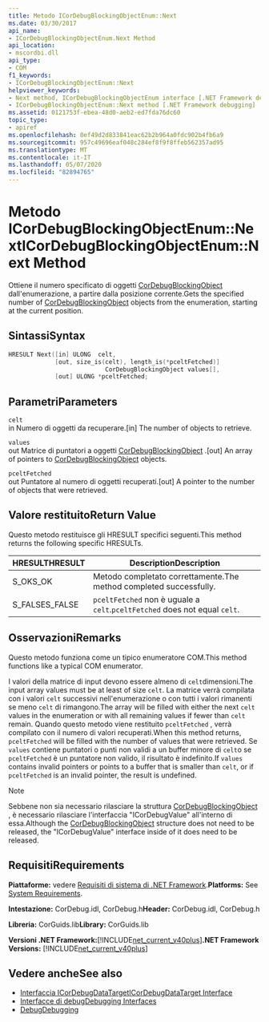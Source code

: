 ```yaml
---
title: Metodo ICorDebugBlockingObjectEnum::Next
ms.date: 03/30/2017
api_name:
- ICorDebugBlockingObjectEnum.Next Method
api_location:
- mscordbi.dll
api_type:
- COM
f1_keywords:
- ICorDebugBlockingObjectEnum::Next
helpviewer_keywords:
- Next method, ICorDebugBlockingObjectEnum interface [.NET Framework debugging]
- ICorDebugBlockingObjectEnum::Next method [.NET Framework debugging]
ms.assetid: 0121753f-ebea-48d0-aeb2-ed7fda76dc60
topic_type:
- apiref
ms.openlocfilehash: 0ef49d2d833841eac62b2b964a0fdc902b4fb6a9
ms.sourcegitcommit: 957c49696eaf048c284ef8f9f8ffeb562357ad95
ms.translationtype: MT
ms.contentlocale: it-IT
ms.lasthandoff: 05/07/2020
ms.locfileid: "82894765"
---
```

# <a name="icordebugblockingobjectenumnext-method"></a><span data-ttu-id="efe73-102">Metodo ICorDebugBlockingObjectEnum::Next</span><span class="sxs-lookup"><span data-stu-id="efe73-102">ICorDebugBlockingObjectEnum::Next Method</span></span>
<span data-ttu-id="efe73-103">Ottiene il numero specificato di oggetti [CorDebugBlockingObject](cordebugblockingobject-structure.md) dall'enumerazione, a partire dalla posizione corrente.</span><span class="sxs-lookup"><span data-stu-id="efe73-103">Gets the specified number of [CorDebugBlockingObject](cordebugblockingobject-structure.md) objects from the enumeration, starting at the current position.</span></span>  
  
## <a name="syntax"></a><span data-ttu-id="efe73-104">Sintassi</span><span class="sxs-lookup"><span data-stu-id="efe73-104">Syntax</span></span>  
  
```cpp  
HRESULT Next([in] ULONG  celt,  
             [out, size_is(celt), length_is(*pceltFetched)]  
                           CorDebugBlockingObject values[],  
             [out] ULONG *pceltFetched;  
```  
  
## <a name="parameters"></a><span data-ttu-id="efe73-105">Parametri</span><span class="sxs-lookup"><span data-stu-id="efe73-105">Parameters</span></span>  
 `celt`  
 <span data-ttu-id="efe73-106">in Numero di oggetti da recuperare.</span><span class="sxs-lookup"><span data-stu-id="efe73-106">[in] The number of objects to retrieve.</span></span>  
  
 `values`  
 <span data-ttu-id="efe73-107">out Matrice di puntatori a oggetti [CorDebugBlockingObject](cordebugblockingobject-structure.md) .</span><span class="sxs-lookup"><span data-stu-id="efe73-107">[out] An array of pointers to [CorDebugBlockingObject](cordebugblockingobject-structure.md) objects.</span></span>  
  
 `pceltFetched`  
 <span data-ttu-id="efe73-108">out Puntatore al numero di oggetti recuperati.</span><span class="sxs-lookup"><span data-stu-id="efe73-108">[out] A pointer to the number of objects that were retrieved.</span></span>  
  
## <a name="return-value"></a><span data-ttu-id="efe73-109">Valore restituito</span><span class="sxs-lookup"><span data-stu-id="efe73-109">Return Value</span></span>  
 <span data-ttu-id="efe73-110">Questo metodo restituisce gli HRESULT specifici seguenti.</span><span class="sxs-lookup"><span data-stu-id="efe73-110">This method returns the following specific HRESULTs.</span></span>  
  
|<span data-ttu-id="efe73-111">HRESULT</span><span class="sxs-lookup"><span data-stu-id="efe73-111">HRESULT</span></span>|<span data-ttu-id="efe73-112">Description</span><span class="sxs-lookup"><span data-stu-id="efe73-112">Description</span></span>|  
|-------------|-----------------|  
|<span data-ttu-id="efe73-113">S_OK</span><span class="sxs-lookup"><span data-stu-id="efe73-113">S_OK</span></span>|<span data-ttu-id="efe73-114">Metodo completato correttamente.</span><span class="sxs-lookup"><span data-stu-id="efe73-114">The method completed successfully.</span></span>|  
|<span data-ttu-id="efe73-115">S_FALSE</span><span class="sxs-lookup"><span data-stu-id="efe73-115">S_FALSE</span></span>|<span data-ttu-id="efe73-116">`pceltFetched` non è uguale a `celt`.</span><span class="sxs-lookup"><span data-stu-id="efe73-116">`pceltFetched` does not equal `celt`.</span></span>|  
  
## <a name="remarks"></a><span data-ttu-id="efe73-117">Osservazioni</span><span class="sxs-lookup"><span data-stu-id="efe73-117">Remarks</span></span>  
 <span data-ttu-id="efe73-118">Questo metodo funziona come un tipico enumeratore COM.</span><span class="sxs-lookup"><span data-stu-id="efe73-118">This method functions like a typical COM enumerator.</span></span>  
  
 <span data-ttu-id="efe73-119">I valori della matrice di input devono essere almeno di `celt`dimensioni.</span><span class="sxs-lookup"><span data-stu-id="efe73-119">The input array values must be at least of size `celt`.</span></span> <span data-ttu-id="efe73-120">La matrice verrà compilata con i valori `celt` successivi nell'enumerazione o con tutti i valori rimanenti se meno `celt` di rimangono.</span><span class="sxs-lookup"><span data-stu-id="efe73-120">The array will be filled with either the next `celt` values in the enumeration or with all remaining values if fewer than `celt` remain.</span></span> <span data-ttu-id="efe73-121">Quando questo metodo viene restituito `pceltFetched` , verrà compilato con il numero di valori recuperati.</span><span class="sxs-lookup"><span data-stu-id="efe73-121">When this method returns, `pceltFetched` will be filled with the number of values that were retrieved.</span></span> <span data-ttu-id="efe73-122">Se `values` contiene puntatori o punti non validi a un buffer minore di `celt`o se `pceltFetched` è un puntatore non valido, il risultato è indefinito.</span><span class="sxs-lookup"><span data-stu-id="efe73-122">If `values` contains invalid pointers or points to a buffer that is smaller than `celt`, or if `pceltFetched` is an invalid pointer, the result is undefined.</span></span>  
  
> [!NOTE]
> <span data-ttu-id="efe73-123">Sebbene non sia necessario rilasciare la struttura [CorDebugBlockingObject](cordebugblockingobject-structure.md) , è necessario rilasciare l'interfaccia "ICorDebugValue" all'interno di essa.</span><span class="sxs-lookup"><span data-stu-id="efe73-123">Although the [CorDebugBlockingObject](cordebugblockingobject-structure.md) structure does not need to be released, the "ICorDebugValue" interface inside of it does need to be released.</span></span>  
  
## <a name="requirements"></a><span data-ttu-id="efe73-124">Requisiti</span><span class="sxs-lookup"><span data-stu-id="efe73-124">Requirements</span></span>  
 <span data-ttu-id="efe73-125">**Piattaforme:** vedere [Requisiti di sistema di .NET Framework](../../get-started/system-requirements.md).</span><span class="sxs-lookup"><span data-stu-id="efe73-125">**Platforms:** See [System Requirements](../../get-started/system-requirements.md).</span></span>  
  
 <span data-ttu-id="efe73-126">**Intestazione:** CorDebug.idl, CorDebug.h</span><span class="sxs-lookup"><span data-stu-id="efe73-126">**Header:** CorDebug.idl, CorDebug.h</span></span>  
  
 <span data-ttu-id="efe73-127">**Libreria:** CorGuids.lib</span><span class="sxs-lookup"><span data-stu-id="efe73-127">**Library:** CorGuids.lib</span></span>  
  
 <span data-ttu-id="efe73-128">**Versioni .NET Framework:**[!INCLUDE[net_current_v40plus](../../../../includes/net-current-v40plus-md.md)]</span><span class="sxs-lookup"><span data-stu-id="efe73-128">**.NET Framework Versions:** [!INCLUDE[net_current_v40plus](../../../../includes/net-current-v40plus-md.md)]</span></span>  
  
## <a name="see-also"></a><span data-ttu-id="efe73-129">Vedere anche</span><span class="sxs-lookup"><span data-stu-id="efe73-129">See also</span></span>

- [<span data-ttu-id="efe73-130">Interfaccia ICorDebugDataTarget</span><span class="sxs-lookup"><span data-stu-id="efe73-130">ICorDebugDataTarget Interface</span></span>](icordebugdatatarget-interface.md)
- [<span data-ttu-id="efe73-131">Interfacce di debug</span><span class="sxs-lookup"><span data-stu-id="efe73-131">Debugging Interfaces</span></span>](debugging-interfaces.md)
- [<span data-ttu-id="efe73-132">Debug</span><span class="sxs-lookup"><span data-stu-id="efe73-132">Debugging</span></span>](index.md)
